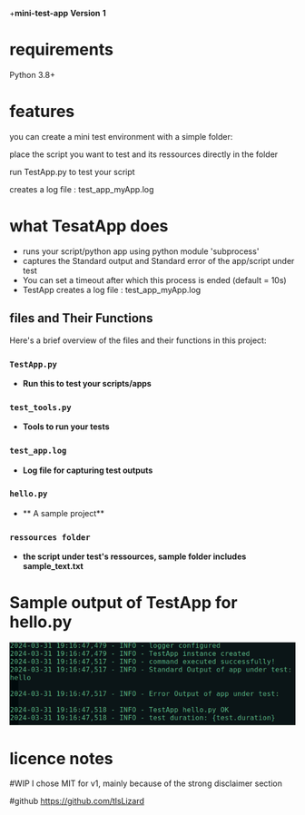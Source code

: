 +**mini-test-app**
**Version**
**1**
  
# requirements
Python 3.8+

# features

you can create a mini test environment with a simple folder:

place the script you want to test and its ressources directly in the folder

run TestApp.py to test your script 

creates a log file : test_app_myApp.log

# what TesatApp does

- runs your script/python app using python module 'subprocess'
- captures the Standard output and Standard error  of the app/script under test
- You can set a timeout after which this process is ended (default = 10s)
- TestApp creates a log file : test_app_myApp.log

## files and Their Functions
Here's a brief overview of the files and their functions in this project:

### `TestApp.py`
- **Run this to test your scripts/apps** 

### `test_tools.py`
- **Tools to run your tests** 

### `test_app.log`
- **Log file for capturing test outputs** 

### `hello.py`
- ** A sample project**

### `ressources folder`
- **the script under test's ressources, sample folder includes sample_text.txt** 

# Sample output of TestApp for hello.py
![test_app_hello.log](https://github.com/tlsLizard/mini-test-app/blob/main/test_app_hello_log_file.png "test_app_hello.log")

# licence notes
#WIP
I chose MIT for v1, mainly because of the strong disclaimer section

#github
https://github.com/tlsLizard
 
